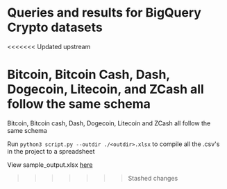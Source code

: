 # Queries and results for BigQuery Crypto datasets

<<<<<<< Updated upstream

Bitcoin, Bitcoin Cash, Dash, Dogecoin, Litecoin, and ZCash all follow the same schema
=======
Bitcoin, Bitcoin cash, Dash, Dogecoin, Litecoin and ZCash all follow the same schema

Run `python3 script.py --outdir ./<outdir>.xlsx` to compile all the .csv's in the project to a spreadsheet

View sample_output.xlsx [here](https://docs.google.com/spreadsheets/d/1DV_3sTOporkMoMBVREuGt7J6aWEQfv1T8hl7rOyyxJ8/edit?usp=sharing)
>>>>>>> Stashed changes
